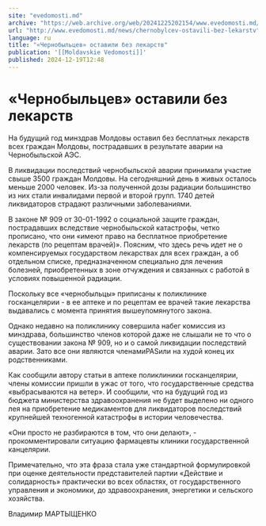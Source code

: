 ```yaml
---
site: "evedomosti.md"
archive: "https://web.archive.org/web/20241225202154/www.evedomosti.md/news/chernobylcev-ostavili-bez-lekarstv"
url: "http://www.evedomosti.md/news/chernobylcev-ostavili-bez-lekarstv"
language: ru
title: "«Чернобыльцев» оставили без лекарств"
publication: '[[Moldavskie Vedomosti]]'
published: 2024-12-19T12:48
---
```


# «Чернобыльцев» оставили без лекарств

На будущий год минздрав Молдовы оставил без бесплатных лекарств всех граждан Молдовы, пострадавших в результате аварии на Чернобыльской АЭС.

В ликвидации последствий чернобыльской аварии принимали участие свыше 3500 граждан Молдовы. На сегодняшний день в живых осталось меньше 2000 человек. Из-за полученной дозы радиации большинство из них стали инвалидами первой и второй групп. 1740 детей ликвидаторов страдают различными заболеваниями.

В законе № 909 от 30-01-1992 о социальной защите граждан, пострадавших вследствие чернобыльской катастрофы, четко прописано, что они «имеют право на бесплатное приобретение лекарств (по рецептам врачей)». Поясним, что здесь речь идет не о компенсируемых государством лекарствах для всех граждан, а об отдельном списке, предназначенном специально для лечения болезней, приобретенных в зоне отчуждения и связанных с работой в условиях повышенной радиации.

Поскольку все «чернобыльцы» приписаны к поликлинике госканцелярии - в ее аптеке и по рецептам ее врачей такие лекарства выдавались с момента принятия вышеупомянутого закона.

Однако недавно на поликлинику совершила набег комиссия из минздрава, большинство членов которой даже не слышали не то что о существовании закона № 909, но и о самой ликвидации последствий аварии. Зато все они являются членамиPASили на худой конец их родственниками.

Как сообщили автору статьи в аптеке поликлиники госканцелярии, члены комиссии пришли в ужас от того, что государственные средства «выбрасываются на ветер». И сообщили, что на будущий год из бюджета министерства здравоохранения не будет выделено ни одного лея на приобретение медикаментов для ликвидаторов последствий крупнейшей техногенной катастрофы в истории человечества.

«Они просто не разбираются в том, что они делают», - прокомментировали ситуацию фармацевты клиники государственной канцелярии.

Примечательно, что эта фраза стала уже стандартной формулировкой при оценке деятельности представителей партии «Действие и солидарность» практически во всех областях, от государственного управления и экономики, до здравоохранения, энергетики и сельского хозяйства.

Владимир МАРТЫЩЕНКО